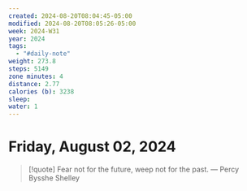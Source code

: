```yaml
---
created: 2024-08-20T08:04:45-05:00
modified: 2024-08-20T08:05:26-05:00
week: 2024-W31
year: 2024
tags:
  - "#daily-note"
weight: 273.8
steps: 5149
zone minutes: 4
distance: 2.77
calories (b): 3238
sleep: 
water: 1
---
```

# Friday, August 02, 2024

> [!quote] Fear not for the future, weep not for the past.
> — Percy Bysshe Shelley

